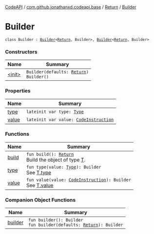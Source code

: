 [CodeAPI](../../../index.md) / [com.github.jonathanxd.codeapi.base](../../index.md) / [Return](../index.md) / [Builder](.)

# Builder

`class Builder : `[`Builder`](../../-value-holder/-builder/index.md)`<`[`Return`](../index.md)`, Builder>, `[`Builder`](../../-typed/-builder/index.md)`<`[`Return`](../index.md)`, Builder>`

### Constructors

| Name | Summary |
|---|---|
| [&lt;init&gt;](-init-.md) | `Builder(defaults: `[`Return`](../index.md)`)`<br>`Builder()` |

### Properties

| Name | Summary |
|---|---|
| [type](type.md) | `lateinit var type: `[`Type`](http://docs.oracle.com/javase/6/docs/api/java/lang/reflect/Type.html) |
| [value](value.md) | `lateinit var value: `[`CodeInstruction`](../../../com.github.jonathanxd.codeapi/-code-instruction.md) |

### Functions

| Name | Summary |
|---|---|
| [build](build.md) | `fun build(): `[`Return`](../index.md)<br>Build the object of type [T](#). |
| [type](type.md) | `fun type(value: `[`Type`](http://docs.oracle.com/javase/6/docs/api/java/lang/reflect/Type.html)`): Builder`<br>See [T.type](#) |
| [value](value.md) | `fun value(value: `[`CodeInstruction`](../../../com.github.jonathanxd.codeapi/-code-instruction.md)`): Builder`<br>See [T.value](#) |

### Companion Object Functions

| Name | Summary |
|---|---|
| [builder](builder.md) | `fun builder(): Builder`<br>`fun builder(defaults: `[`Return`](../index.md)`): Builder` |
